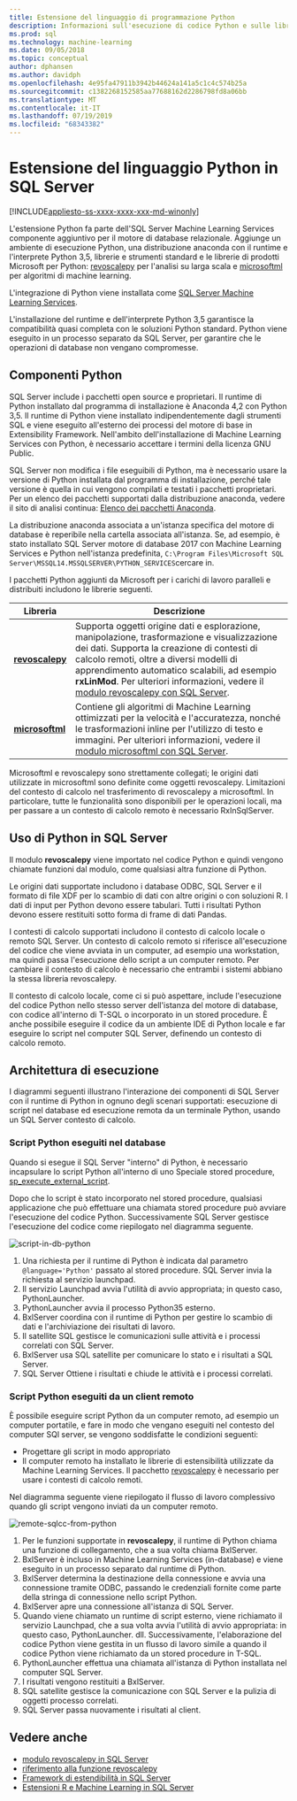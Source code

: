 ```yaml
---
title: Estensione del linguaggio di programmazione Python
description: Informazioni sull'esecuzione di codice Python e sulle librerie Python predefinite in SQL Server 2017 Machine Learning Services.
ms.prod: sql
ms.technology: machine-learning
ms.date: 09/05/2018
ms.topic: conceptual
author: dphansen
ms.author: davidph
ms.openlocfilehash: 4e95fa47911b3942b44624a141a5c1c4c574b25a
ms.sourcegitcommit: c1382268152585aa77688162d2286798fd8a06bb
ms.translationtype: MT
ms.contentlocale: it-IT
ms.lasthandoff: 07/19/2019
ms.locfileid: "68343382"
---
```

# <a name="python-language-extension-in-sql-server"></a>Estensione del linguaggio Python in SQL Server
[!INCLUDE[appliesto-ss-xxxx-xxxx-xxx-md-winonly](../../includes/appliesto-ss-xxxx-xxxx-xxx-md-winonly.md)]

L'estensione Python fa parte dell'SQL Server Machine Learning Services componente aggiuntivo per il motore di database relazionale. Aggiunge un ambiente di esecuzione Python, una distribuzione anaconda con il runtime e l'interprete Python 3,5, librerie e strumenti standard e le librerie di prodotti Microsoft per Python: [revoscalepy](../python/ref-py-revoscalepy.md) per l'analisi su larga scala e [microsoftml](../python/ref-py-microsoftml.md) per algoritmi di machine learning. 

L'integrazione di Python viene installata come [SQL Server Machine Learning Services](../what-is-sql-server-machine-learning.md).

L'installazione del runtime e dell'interprete Python 3,5 garantisce la compatibilità quasi completa con le soluzioni Python standard. Python viene eseguito in un processo separato da SQL Server, per garantire che le operazioni di database non vengano compromesse.

## <a name="python-components"></a>Componenti Python

SQL Server include i pacchetti open source e proprietari. Il runtime di Python installato dal programma di installazione è Anaconda 4,2 con Python 3,5. Il runtime di Python viene installato indipendentemente dagli strumenti SQL e viene eseguito all'esterno dei processi del motore di base in Extensibility Framework. Nell'ambito dell'installazione di Machine Learning Services con Python, è necessario accettare i termini della licenza GNU Public. 

SQL Server non modifica i file eseguibili di Python, ma è necessario usare la versione di Python installata dal programma di installazione, perché tale versione è quella in cui vengono compilati e testati i pacchetti proprietari. Per un elenco dei pacchetti supportati dalla distribuzione anaconda, vedere il sito di analisi continua: [Elenco dei pacchetti Anaconda](https://docs.continuum.io/anaconda/packages/pkg-docs).

La distribuzione anaconda associata a un'istanza specifica del motore di database è reperibile nella cartella associata all'istanza. Se, ad esempio, è stato installato SQL Server motore di database 2017 con Machine Learning Services e Python nell'istanza predefinita, `C:\Program Files\Microsoft SQL Server\MSSQL14.MSSQLSERVER\PYTHON_SERVICES`cercare in.

I pacchetti Python aggiunti da Microsoft per i carichi di lavoro paralleli e distribuiti includono le librerie seguenti.

| Libreria | Descrizione |
|---------|-------------|
| [**revoscalepy**](https://docs.microsoft.com/machine-learning-server/python-reference/revoscalepy/revoscalepy-package) | Supporta oggetti origine dati e esplorazione, manipolazione, trasformazione e visualizzazione dei dati. Supporta la creazione di contesti di calcolo remoti, oltre a diversi modelli di apprendimento automatico scalabili, ad esempio **rxLinMod**. Per ulteriori informazioni, vedere il [modulo revoscalepy con SQL Server](../python/ref-py-revoscalepy.md).  |
| [**microsoftml**](https://docs.microsoft.com/machine-learning-server/python-reference/microsoftml/microsoftml-package) | Contiene gli algoritmi di Machine Learning ottimizzati per la velocità e l'accuratezza, nonché le trasformazioni inline per l'utilizzo di testo e immagini. Per ulteriori informazioni, vedere il [modulo microsoftml con SQL Server](../python/ref-py-microsoftml.md). |

Microsoftml e revoscalepy sono strettamente collegati; le origini dati utilizzate in microsoftml sono definite come oggetti revoscalepy. Limitazioni del contesto di calcolo nel trasferimento di revoscalepy a microsoftml. In particolare, tutte le funzionalità sono disponibili per le operazioni locali, ma per passare a un contesto di calcolo remoto è necessario RxInSqlServer.

## <a name="using-python-in-sql-server"></a>Uso di Python in SQL Server

Il modulo **revoscalepy** viene importato nel codice Python e quindi vengono chiamate funzioni dal modulo, come qualsiasi altra funzione di Python.

Le origini dati supportate includono i database ODBC, SQL Server e il formato di file XDF per lo scambio di dati con altre origini o con soluzioni R. I dati di input per Python devono essere tabulari. Tutti i risultati Python devono essere restituiti sotto forma di frame  di dati Pandas.

I contesti di calcolo supportati includono il contesto di calcolo locale o remoto SQL Server. Un contesto di calcolo remoto si riferisce all'esecuzione del codice che viene avviata in un computer, ad esempio una workstation, ma quindi passa l'esecuzione dello script a un computer remoto. Per cambiare il contesto di calcolo è necessario che entrambi i sistemi abbiano la stessa libreria revoscalepy.

Il contesto di calcolo locale, come ci si può aspettare, include l'esecuzione del codice Python nello stesso server dell'istanza del motore di database, con codice all'interno di T-SQL o incorporato in un stored procedure. È anche possibile eseguire il codice da un ambiente IDE di Python locale e far eseguire lo script nel computer SQL Server, definendo un contesto di calcolo remoto.

## <a name="execution-architecture"></a>Architettura di esecuzione

I diagrammi seguenti illustrano l'interazione dei componenti di SQL Server con il runtime di Python in ognuno degli scenari supportati: esecuzione di script nel database ed esecuzione remota da un terminale Python, usando un SQL Server contesto di calcolo.

### <a name="python-scripts-executed-in-database"></a>Script Python eseguiti nel database

Quando si esegue il SQL Server "interno" di Python, è necessario incapsulare lo script Python all'interno di uno Speciale stored procedure, [sp_execute_external_script](../../relational-databases/system-stored-procedures/sp-execute-external-script-transact-sql.md).

Dopo che lo script è stato incorporato nel stored procedure, qualsiasi applicazione che può effettuare una chiamata stored procedure può avviare l'esecuzione del codice Python.  Successivamente SQL Server gestisce l'esecuzione del codice come riepilogato nel diagramma seguente.

![script-in-db-python](../../advanced-analytics/python/media/script-in-db-python2.png)

1. Una richiesta per il runtime di Python è indicata dal parametro `@language='Python'` passato al stored procedure. SQL Server invia la richiesta al servizio launchpad.
2. Il servizio Launchpad avvia l'utilità di avvio appropriata; in questo caso, PythonLauncher.
3. PythonLauncher avvia il processo Python35 esterno.
4. BxlServer coordina con il runtime di Python per gestire lo scambio di dati e l'archiviazione dei risultati di lavoro.
5. Il satellite SQL gestisce le comunicazioni sulle attività e i processi correlati con SQL Server.
6. BxlServer usa SQL satellite per comunicare lo stato e i risultati a SQL Server.
7. SQL Server Ottiene i risultati e chiude le attività e i processi correlati.

### <a name="python-scripts-executed-from-a-remote-client"></a>Script Python eseguiti da un client remoto

È possibile eseguire script Python da un computer remoto, ad esempio un computer portatile, e fare in modo che vengano eseguiti nel contesto del computer SQl server, se vengono soddisfatte le condizioni seguenti:

+ Progettare gli script in modo appropriato
+ Il computer remoto ha installato le librerie di estensibilità utilizzate da Machine Learning Services. Il pacchetto [revoscalepy](../python/ref-py-revoscalepy.md) è necessario per usare i contesti di calcolo remoti.

Nel diagramma seguente viene riepilogato il flusso di lavoro complessivo quando gli script vengono inviati da un computer remoto.

![remote-sqlcc-from-python](../../advanced-analytics/python/media/remote-sqlcc-from-python3.png)

1. Per le funzioni supportate in **revoscalepy**, il runtime di Python chiama una funzione di collegamento, che a sua volta chiama BxlServer.
2. BxlServer è incluso in Machine Learning Services (in-database) e viene eseguito in un processo separato dal runtime di Python.
3. BxlServer determina la destinazione della connessione e avvia una connessione tramite ODBC, passando le credenziali fornite come parte della stringa di connessione nello script Python.
4. BxlServer apre una connessione all'istanza di SQL Server.
5. Quando viene chiamato un runtime di script esterno, viene richiamato il servizio Launchpad, che a sua volta avvia l'utilità di avvio appropriata: in questo caso, PythonLauncher. dll. Successivamente, l'elaborazione del codice Python viene gestita in un flusso di lavoro simile a quando il codice Python viene richiamato da un stored procedure in T-SQL.
6. PythonLauncher effettua una chiamata all'istanza di Python installata nel computer SQL Server.
7. I risultati vengono restituiti a BxlServer.
8. SQL satellite gestisce la comunicazione con SQL Server e la pulizia di oggetti processo correlati.
9. SQL Server passa nuovamente i risultati al client.

## <a name="see-also"></a>Vedere anche

+ [modulo revoscalepy in SQL Server](../python/ref-py-revoscalepy.md)
+ [riferimento alla funzione revoscalepy](https://docs.microsoft.com/r-server/python-reference/revoscalepy/revoscalepy-package) 
+ [Framework di estendibilità in SQL Server](extensibility-framework.md)
+ [Estensioni R e Machine Learning in SQL Server](extension-r.md)